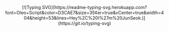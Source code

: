 <div align = "center">
[![Typing SVG](https://readme-typing-svg.herokuapp.com?font=Oleo+Script&color=D3CAE7&size=35&center=true&vCenter=true&width=404&height=53&lines=Hey%2C%20I%27m%20JunSeok.)](https://git.io/typing-svg)</div>

  



